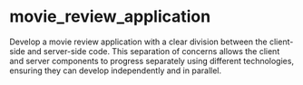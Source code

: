 # movie_review_application
Develop a movie review application with a clear division between the client-side and server-side code. This separation of concerns allows the client and server components to progress separately using different technologies, ensuring they can develop independently and in parallel.
